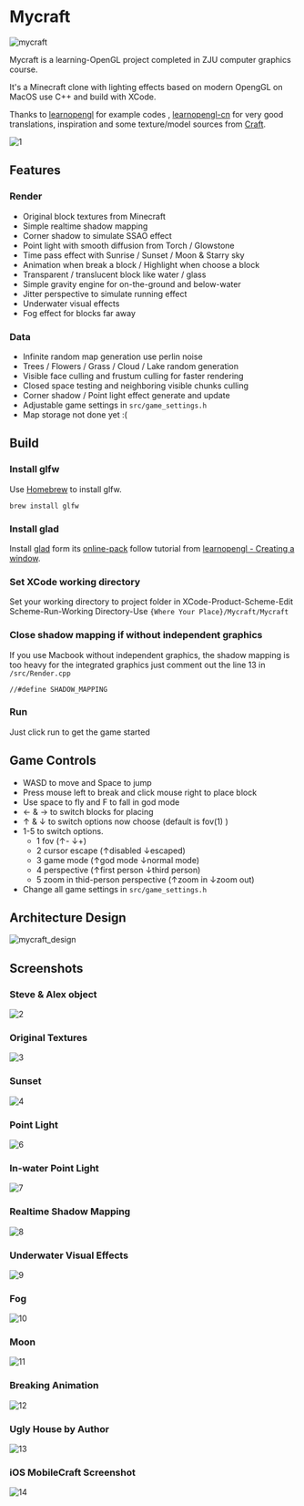 # Mycraft

![mycraft](md_pic/mycraft.png)

Mycraft is a learning-OpenGL project completed in ZJU computer graphics course.

It's a Minecraft clone with lighting effects based on modern OpengGL on MacOS use C++ and build with XCode.

Thanks to [learnopengl](https://learnopengl.com) for example codes , [learnopengl-cn](https://learnopengl-cn.github.io) for very good translations, inspiration and some texture/model sources from [Craft](https://github.com/fogleman/Craft).

![1](md_pic/1.jpg)

## Features

### Render

-   Original block textures from Minecraft
-   Simple realtime shadow mapping
-   Corner shadow to simulate SSAO effect
-   Point light with smooth diffusion from Torch / Glowstone
-   Time pass effect with Sunrise / Sunset / Moon & Starry sky
-   Animation when break a block / Highlight when choose a block
-   Transparent / translucent block like water / glass
-   Simple gravity engine for on-the-ground and below-water
-   Jitter perspective to simulate running effect
-   Underwater visual effects
-   Fog effect for blocks far away

### Data

-   Infinite random map generation use perlin noise
-   Trees / Flowers / Grass / Cloud / Lake random generation
-   Visible face culling and frustum culling for faster rendering
-   Closed space testing and neighboring visible chunks culling
-   Corner shadow / Point light effect generate and update
-   Adjustable game settings in `src/game_settings.h`
-   Map storage not done yet :(

## Build

### Install glfw

Use [Homebrew](http://brew.sh/) to install glfw.

	brew install glfw

### Install glad

Install [glad](https://github.com/Dav1dde/glad) form its [online-pack](http://glad.dav1d.de/) follow tutorial from [learnopengl - Creating a window](https://learnopengl.com/#!Getting-started/Creating-a-window).

### Set XCode working directory

Set your working directory to project folder in XCode-Product-Scheme-Edit Scheme-Run-Working Directory-Use `{Where Your Place}/Mycraft/Mycraft`

### Close shadow mapping if without independent graphics

If you use Macbook without independent graphics, the shadow mapping is too heavy for the integrated graphics just comment out the line 13 in `/src/Render.cpp`

    //#define SHADOW_MAPPING

### Run

Just click run to get the game started

## Game Controls

-   WASD to move and Space to jump
-   Press mouse left to break and click mouse right to place block
-   Use space to fly and F to fall in god mode
-   ← & → to switch blocks for placing
-   ↑ & ↓ to switch options now choose (default is fov(1) )
-   1-5 to switch options. 
    -   1 fov  (↑- ↓+)
    -   2 cursor escape (↑disabled ↓escaped)
    -   3 game mode (↑god mode ↓normal mode)
    -   4 perspective (↑first person ↓third person)
    -   5 zoom in thid-person perspective (↑zoom in ↓zoom out)
-   Change all game settings in `src/game_settings.h`

## Architecture Design

![mycraft_design](md_pic/mycraft_design.png)

## Screenshots

### Steve & Alex object

![2](md_pic/2.jpg)

### Original Textures

![3](md_pic/3.jpg)

### Sunset

![4](md_pic/4.jpg)

### Point Light

![6](md_pic/6.jpg)

### In-water Point Light

![7](md_pic/7.jpg)

### Realtime Shadow Mapping

![8](md_pic/8.jpg)

### Underwater Visual Effects

![9](md_pic/9.jpg)

### Fog

![10](md_pic/10.jpg)

### Moon

![11](md_pic/11.jpg)

### Breaking Animation

![12](md_pic/12.jpg)

### Ugly House by Author

![13](md_pic/13.jpg)

### iOS MobileCraft Screenshot

![14](md_pic/14.png)

